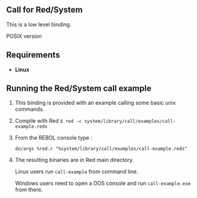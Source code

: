 Call for Red/System
------------------------

This is a low level binding.

POSIX version

Requirements
------------

*   **Linux**

Running the Red/System call example
------------------------

1. This binding is provided with an example calling some basic unix commands.

1. Compile with Red
    `$ red -c system/library/call/examples/call-example.reds`

1. From the REBOL console type :

    `do/args %red.r "%system/library/call/examples/call-example.reds"`


1. The resulting binaries are in Red main directory.

    Linux users run `call-example` from command line.

    Windows users need to open a DOS console and run `call-example.exe` from there.

